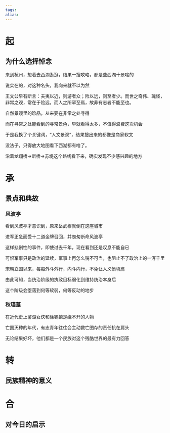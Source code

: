 ```yaml
---
tags: 
alias:
---
```


# 起
## 为什么选择悼念

来到杭州，想着去西湖逛逛，结果一搜攻略，都是些西湖十景啥的

说实在的，对这种名头，我向来就不以为然

王文公早有断言：夫夷以近，则游者众；险以远，则至者少。而世之奇伟、瑰怪，非常之观，常在于险远，而人之所罕至焉，故非有志者不能至也。

自然景观里的珍品，从来要在非常之处寻得

而在寻常之处能看到的寻常景色，早就看得太多，不值得浪费这次机会

于是我换了个关键词，“人文景观”，结果搜出来的都像是商家软文

没法子，只得放大地图看下西湖都有啥了。

沿着龙翔桥->断桥->苏堤这个路线看下来，确实发现不少感兴趣的地方


# 承
## 景点和典故

### 风波亭

看到风波亭才意识到，原来岳武穆就倒在这座城市

进军正急而受十二道金牌召回，并匆匆断命风波亭

这样悲剧性的事件，即使过去千年，现在看到还是叹息不能自已

可恨军事只是政治的延续，军事上再怎么锐不可当，也阻止不了政治上的一泻千里

宋朝立国以来，每每外斗外行，内斗内行，不免让人义愤填膺

由此可知，当统治阶级的执政目标弱化到维持统治本身后

这个阶级会堕落到何等软弱，何等反动的地步

### 秋瑾墓

在近代史上鉴湖女侠和徐锡麟是绕不开的人物

亡国灭种的年代，有志青年往往会主动救亡图存的责任抗在肩头

无论结果好坏，他们都是一个民族对这个残酷世界的最有力回答



# 转

## 民族精神的意义

# 合

## 对今日的启示
